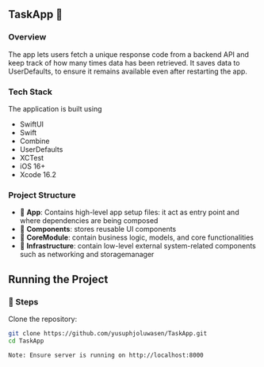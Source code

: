 ## TaskApp 🚀

### Overview  
The app lets users fetch a unique response code from a backend API and keep track of how many times data has been retrieved. It saves data to UserDefaults, to ensure it remains available even after restarting the app.

### Tech Stack 
The application is built using
- SwiftUI
- Swift
- Combine
- UserDefaults  
- XCTest
- iOS 16+
- Xcode 16.2  

### Project Structure  
- 📂 **App**: Contains high-level app setup files: it act as entry point and where dependencies are being composed 
- 📂 **Components**: stores reusable UI components 
- 📂 **CoreModule**: contain business logic, models, and core functionalities
- 📂 **Infrastructure**: contain low-level external system-related components such as networking and storagemanager  

## Running the Project  

### 📌 Steps  
Clone the repository:  
   ```sh
   git clone https://github.com/yusuphjoluwasen/TaskApp.git
   cd TaskApp

Note: Ensure server is running on http://localhost:8000

